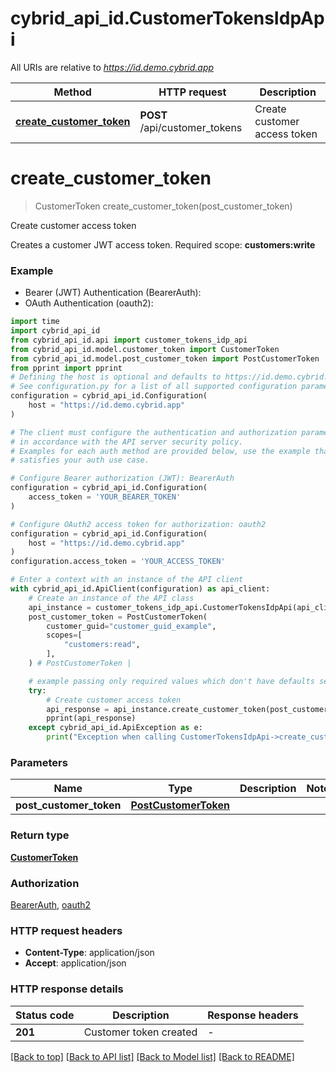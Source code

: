 # cybrid_api_id.CustomerTokensIdpApi

All URIs are relative to *https://id.demo.cybrid.app*

Method | HTTP request | Description
------------- | ------------- | -------------
[**create_customer_token**](CustomerTokensIdpApi.md#create_customer_token) | **POST** /api/customer_tokens | Create customer access token


# **create_customer_token**
> CustomerToken create_customer_token(post_customer_token)

Create customer access token

Creates a customer JWT access token.  Required scope: **customers:write**

### Example

* Bearer (JWT) Authentication (BearerAuth):
* OAuth Authentication (oauth2):

```python
import time
import cybrid_api_id
from cybrid_api_id.api import customer_tokens_idp_api
from cybrid_api_id.model.customer_token import CustomerToken
from cybrid_api_id.model.post_customer_token import PostCustomerToken
from pprint import pprint
# Defining the host is optional and defaults to https://id.demo.cybrid.app
# See configuration.py for a list of all supported configuration parameters.
configuration = cybrid_api_id.Configuration(
    host = "https://id.demo.cybrid.app"
)

# The client must configure the authentication and authorization parameters
# in accordance with the API server security policy.
# Examples for each auth method are provided below, use the example that
# satisfies your auth use case.

# Configure Bearer authorization (JWT): BearerAuth
configuration = cybrid_api_id.Configuration(
    access_token = 'YOUR_BEARER_TOKEN'
)

# Configure OAuth2 access token for authorization: oauth2
configuration = cybrid_api_id.Configuration(
    host = "https://id.demo.cybrid.app"
)
configuration.access_token = 'YOUR_ACCESS_TOKEN'

# Enter a context with an instance of the API client
with cybrid_api_id.ApiClient(configuration) as api_client:
    # Create an instance of the API class
    api_instance = customer_tokens_idp_api.CustomerTokensIdpApi(api_client)
    post_customer_token = PostCustomerToken(
        customer_guid="customer_guid_example",
        scopes=[
            "customers:read",
        ],
    ) # PostCustomerToken | 

    # example passing only required values which don't have defaults set
    try:
        # Create customer access token
        api_response = api_instance.create_customer_token(post_customer_token)
        pprint(api_response)
    except cybrid_api_id.ApiException as e:
        print("Exception when calling CustomerTokensIdpApi->create_customer_token: %s\n" % e)
```


### Parameters

Name | Type | Description  | Notes
------------- | ------------- | ------------- | -------------
 **post_customer_token** | [**PostCustomerToken**](PostCustomerToken.md)|  |

### Return type

[**CustomerToken**](CustomerToken.md)

### Authorization

[BearerAuth](../README.md#BearerAuth), [oauth2](../README.md#oauth2)

### HTTP request headers

 - **Content-Type**: application/json
 - **Accept**: application/json


### HTTP response details

| Status code | Description | Response headers |
|-------------|-------------|------------------|
**201** | Customer token created |  -  |

[[Back to top]](#) [[Back to API list]](../README.md#documentation-for-api-endpoints) [[Back to Model list]](../README.md#documentation-for-models) [[Back to README]](../README.md)

